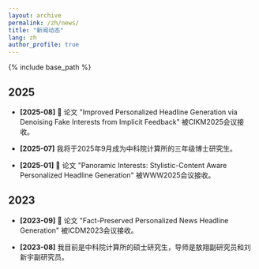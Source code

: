 ```yaml
---
layout: archive
permalink: /zh/news/
title: "新闻动态"
lang: zh
author_profile: true
---
```


{% include base_path %}

## 2025

* **[2025-08]** 🎉 论文 "Improved Personalized Headline Generation via Denoising Fake Interests from Implicit Feedback" 被CIKM2025会议接收。

* **[2025-07]** 我将于2025年9月成为中科院计算所的三年级博士研究生。

* **[2025-01]** 🎉 论文 "Panoramic Interests: Stylistic-Content Aware Personalized Headline Generation" 被WWW2025会议接收。


## 2023

* **[2023-09]** 🎉 论文 "Fact-Preserved Personalized News Headline Generation" 被ICDM2023会议接收。 

* **[2023-08]** 我目前是中科院计算所的硕士研究生，导师是敖翔副研究员和刘新宇副研究员。 
